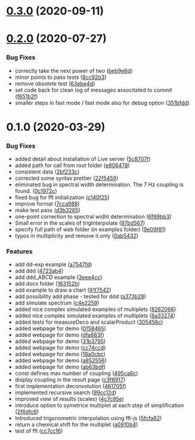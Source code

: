 # [0.3.0](https://github.com/cheminfo/multiplet-analysis/compare/v0.2.0...v0.3.0) (2020-09-11)



# [0.2.0](https://github.com/cheminfo/multiplet-analysis/compare/v0.1.0...v0.2.0) (2020-07-27)


### Bug Fixes

* correctly take the next power of two ([beb9e6d](https://github.com/cheminfo/multiplet-analysis/commit/beb9e6d36cba977e80b39e8df7f403226e8f5234))
* minor points to pass tests ([8cc92b3](https://github.com/cheminfo/multiplet-analysis/commit/8cc92b39770a32817b8a744e11620cb6bd188d76))
* remove obsolete test ([63ebe4d](https://github.com/cheminfo/multiplet-analysis/commit/63ebe4dcc367c315bc51d26976c5e6f2d65d3f4d))
* set code back for clean log of messages associtated to commit ([f651b2f](https://github.com/cheminfo/multiplet-analysis/commit/f651b2ff8d8a389344a7a2940988cdc19676945f))
* smaller steps in fast mode / fast mode also for debug option ([351bfdd](https://github.com/cheminfo/multiplet-analysis/commit/351bfdd2a89bdd19e260583b998880ccef828887))



# 0.1.0 (2020-03-29)


### Bug Fixes

* added detail about installation of Live server ([5c8707f](https://github.com/cheminfo/multiplet-analysis/commit/5c8707f4be318c1232368a247f4b3ac728c3ed4d))
* added path for call from root folder ([e806478](https://github.com/cheminfo/multiplet-analysis/commit/e806478cd8ed50700ff7aabe7f0f810ede7d78a1))
* consistent data ([2bf233c](https://github.com/cheminfo/multiplet-analysis/commit/2bf233cd42dd9e498091975cd8b1f40a2e1319af))
* corrected some syntax prettier ([22f5459](https://github.com/cheminfo/multiplet-analysis/commit/22f5459fd96dc8e5411793ca209c1519e40295eb))
* eliminated bug in spectral width determination. The 7 Hz coupling is found. ([0c1972c](https://github.com/cheminfo/multiplet-analysis/commit/0c1972c1c87f036c1cc54955320ab13c7a7e3eb0))
* fixed bug for fft initialization ([c140f25](https://github.com/cheminfo/multiplet-analysis/commit/c140f251fb49aeda885f186afe2b1c8bd39d8760))
* improve format ([7cca988](https://github.com/cheminfo/multiplet-analysis/commit/7cca988ef177ca44cd0e962bd5988174af4cfb91))
* make test pass ([d3b3285](https://github.com/cheminfo/multiplet-analysis/commit/d3b32851edb4c1f5c9d8d04debf4bac47e7d7491))
* one-point correction to spectral widht determination ([6f69bb3](https://github.com/cheminfo/multiplet-analysis/commit/6f69bb37162cddd3c93b6ad97c9ac6f644b974a8))
* Small error in the scales of trigInterpolate ([97bd567](https://github.com/cheminfo/multiplet-analysis/commit/97bd5674cff77c27789a7284e9a79ee68d93083b))
* specify full path of web folder (in examples folder) ([9e09f81](https://github.com/cheminfo/multiplet-analysis/commit/9e09f810522bae117c8e6133ab13944149da51e0))
* typos in multiplicity and remove it.only ([0ab5432](https://github.com/cheminfo/multiplet-analysis/commit/0ab54328606a5e9a664d037a0a0429c4f47e0fb4))


### Features

* add dd-exp example ([a7547fd](https://github.com/cheminfo/multiplet-analysis/commit/a7547fdf6ff925d45761040ab3e06441aef2bf47))
* add ddd ([4723ab4](https://github.com/cheminfo/multiplet-analysis/commit/4723ab429e7d494b6f51c19f5f10e485405d8563))
* add ddd_ABCD example ([3eee4cc](https://github.com/cheminfo/multiplet-analysis/commit/3eee4cc8a025a8ed9bf35a860b25a6c869fbe7e9))
* add docs folder ([163152b](https://github.com/cheminfo/multiplet-analysis/commit/163152bc78baf3737eec564f0d65bdba5d669d87))
* add example to draw a chart ([91f7542](https://github.com/cheminfo/multiplet-analysis/commit/91f754289bcc167263fadd3d32b8e2613cf592f2))
* add possibility add phase - tested for ddd ([a373b28](https://github.com/cheminfo/multiplet-analysis/commit/a373b28eb862fb8ad350ce915f449fdcf9abb6d9))
* add simulate spectrum ([c4e2259](https://github.com/cheminfo/multiplet-analysis/commit/c4e2259e02f6c5ed43b0cedb0cec915dc67fc27d))
* added nice complex simulated examples of multiplets ([8262066](https://github.com/cheminfo/multiplet-analysis/commit/82620666654b0d6992b79b2a4be2995a176c90d3))
* added nice complex simulated examples of multiplets ([8a33274](https://github.com/cheminfo/multiplet-analysis/commit/8a3327413b6c500c862a889c2811962e32a10954))
* added tests for measureDeco and scalarProduct ([305456c](https://github.com/cheminfo/multiplet-analysis/commit/305456cdc2558ce4ffc756845ef7fe761c645d45))
* added webpage for demo ([0158465](https://github.com/cheminfo/multiplet-analysis/commit/01584652db9d34d14d6de08af582e0975b53b98b))
* added webpage for demo ([dfa883f](https://github.com/cheminfo/multiplet-analysis/commit/dfa883f047c732941751bcd3a8b84d7fac932392))
* added webpage for demo ([31b3795](https://github.com/cheminfo/multiplet-analysis/commit/31b3795f42ee9709bb868f488ad14aa4cc640809))
* added webpage for demo ([cc74ccd](https://github.com/cheminfo/multiplet-analysis/commit/cc74ccd99d11db871c2de6006c9b4e483c3cd6d2))
* added webpage for demo ([18a0cbc](https://github.com/cheminfo/multiplet-analysis/commit/18a0cbcee481b01c1098796824141e2a43465b9e))
* added webpage for demo ([a852556](https://github.com/cheminfo/multiplet-analysis/commit/a8525564c3c02b4215407faea10e39c69737d225))
* added webpage for demo ([ab63bdf](https://github.com/cheminfo/multiplet-analysis/commit/ab63bdf2e9c62fc9155b0960f8222f66716bb7f5))
* const defines max number of coupling ([495ca6c](https://github.com/cheminfo/multiplet-analysis/commit/495ca6c19df58714704ae5ff97802152018e6b22))
* display coupling in the result page ([c3f8917](https://github.com/cheminfo/multiplet-analysis/commit/c3f8917e4c1925b85db4874fd5d7002a5200ee46))
* first implementation deconvolution ([461705f](https://github.com/cheminfo/multiplet-analysis/commit/461705f547593306e915c8c94e7333385fc1e8a0))
* implemented recursive search ([99cc12d](https://github.com/cheminfo/multiplet-analysis/commit/99cc12dfd63bec9bdcf723beb38aa46b4b4a2748))
* improved view of results (scales) ([4c7c95e](https://github.com/cheminfo/multiplet-analysis/commit/4c7c95e9355417f2e618397c92c749a8c5b2635a))
* introduce option to symetrice multiplet at each step of simplification ([2f6dfc6](https://github.com/cheminfo/multiplet-analysis/commit/2f6dfc646d756359671c85035daf7c58d4dedd68))
* Introduced trigonometric interpolation using fft-js ([5fcfa82](https://github.com/cheminfo/multiplet-analysis/commit/5fcfa82b4ab797a78b808365e456300768607877))
* return a chemical shift for the multiplet ([a0910b4](https://github.com/cheminfo/multiplet-analysis/commit/a0910b45e1eafaa599a28f5b12e1ba3a32bad195))
* test of fft ([cc7cc16](https://github.com/cheminfo/multiplet-analysis/commit/cc7cc16ffe1f8cac4c785bd7dc6fd5c900784c02))



